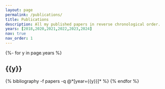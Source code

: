 ```yaml
---
layout: page
permalink: /publications/
title: Publications
description: All my published papers in reverse chronological order.
years: [2018,2020,2021,2022,2023,2024]
nav: true
nav_order: 1
---
```

<!-- _pages/talks.md -->
<div class="publications">

{%- for y in page.years %}
  <h2 class="year">{{y}}</h2>
  {% bibliography -f papers -q @*[year={{y}}]* %}
{% endfor %}

</div>


